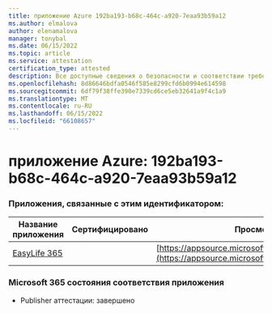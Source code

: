 ```yaml
---
title: приложение Azure 192ba193-b68c-464c-a920-7eaa93b59a12
ms.author: elmalova
author: elenamalova
manager: tonybal
ms.date: 06/15/2022
ms.topic: article
ms.service: attestation
certification_type: attested
description: Все доступные сведения о безопасности и соответствии требованиям для 192ba193-b68c-464c-a920-7eaa93b59a12.
ms.openlocfilehash: 8d86646bdfa0546f585e8299cfd6b0994e614598
ms.sourcegitcommit: 6df79f38ffe390e7339cd6ce5eb32641a9f4c1a9
ms.translationtype: MT
ms.contentlocale: ru-RU
ms.lasthandoff: 06/15/2022
ms.locfileid: "66108657"
---
```

# <a name="azure-app-id-192ba193-b68c-464c-a920-7eaa93b59a12"></a>приложение Azure: 192ba193-b68c-464c-a920-7eaa93b59a12


### <a name="apps-associated-with-this-id"></a>Приложения, связанные с этим идентификатором:
| **Название приложения** | **Сертифицировано** | **Просмотр в AppSource** |
|--------------|---------------|-----------------------|
| [EasyLife 365](../forward/WA200003697.md) |  | [https://appsource.microsoft.com/product/office/WA200003697](https://appsource.microsoft.com/product/office/WA200003697) |

### <a name="microsoft-365-app-compliance-status"></a>Microsoft 365 состояния соответствия приложения
- Publisher аттестации: завершено
